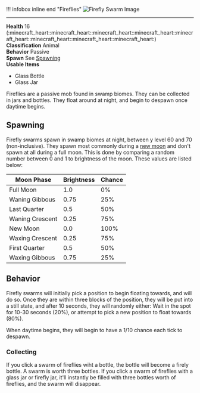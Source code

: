!!! infobox inline end "Fireflies"
    ![Firefly Swarm Image](../images/firefly_swarm.png)
    <hr>
    <div>
        **Health**
    16 (:minecraft_heart::minecraft_heart::minecraft_heart::minecraft_heart::minecraft_heart::minecraft_heart::minecraft_heart::minecraft_heart:)
    </div>
    <div>
        **Classification**
        Animal
    </div>
    <div>
    **Behavior**
    Passive
    </div>
    <div>
        **Spawn**
        See <a href="#spawning">Spawning</a>
    </div>
    <div>
    **Usable Items**
    <ul>
        <li>Glass Bottle</li>
        <li>Glass Jar</li>
    </ul>
    </div>
Fireflies are a passive mob found in swamp biomes. They can be collected in jars and bottles. They float around at night, and begin to despawn once daytime begins.

## Spawning
Firefly swarms spawn in swamp biomes at night, between y level 60 and 70 (non-inclusive). They spawn most commonly during a [new moon](https://minecraft.fandom.com/wiki/Moon#Phases) and don't spawn at all during a full moon. This is done by comparing a random number between 0 and 1 to brightness of the moon. These values are listed below:

| Moon Phase      | Brightness | Chance |
| --------------- | ---------- | ------ |
| Full Moon       | 1.0        | 0%     |
| Waning Gibbous  | 0.75       | 25%    |
| Last Quarter    | 0.5        | 50%    |
| Waning Crescent | 0.25       | 75%    |
| New Moon        | 0.0        | 100%   |
| Waxing Crescent | 0.25       | 75%    |
| First Quarter   | 0.5        | 50%    |
| Waxing Gibbous  | 0.75       | 25%    |

## Behavior
Firefly swarms will initially pick a position to begin floating towards, and will do so. Once they are within three blocks of the position, they will be put into a still state, and after 10 seconds, they will randomly either: Wait in the spot for 10-30 seconds (20%), or attempt to pick a new position to float towards  (80%).

When daytime begins, they will begin to have a 1/10 chance each tick to despawn.

### Collecting
If you click a swarm of fireflies wiht a bottle, the bottle will become a firely bottle. A swarm is worth three bottles. If you click a swarm of fireflies with a glass jar or firefly jar, it'll instantly be filled with three bottles worth of fireflies, and the swarm will disappear.


